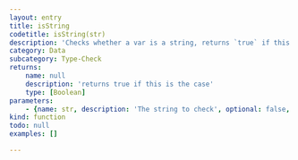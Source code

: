 ```yaml
---
layout: entry
title: isString
codetitle: isString(str)
description: 'Checks whether a var is a string, returns `true` if this is the case'
category: Data
subcategory: Type-Check
returns:
    name: null
    description: 'returns true if this is the case'
    type: [Boolean]
parameters:
    - {name: str, description: 'The string to check', optional: false, type: [Object, String, Number, Boolean]}
kind: function
todo: null
examples: []

---
```

